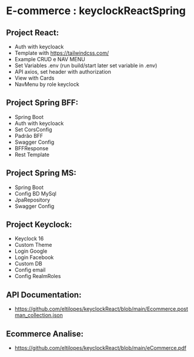# E-commerce : keyclockReactSpring

## Project React:
- Auth with keycloack 
- Template with https://tailwindcss.com/
- Example CRUD e NAV MENU
- Set Variables .env (run build/start later set variable in .env)
- API axios, set header with authorization
- View with Cards
- NavMenu by role keyclock

## Project Spring BFF:
- Spring Boot 
- Auth with keycloack 
- Set CorsConfig
- Padrão BFF
- Swagger Config
- BFFResponse
- Rest Template

## Project Spring MS:
- Spring Boot 
- Config BD MySql
- JpaRepository
- Swagger Config

## Project Keyclock:
- Keyclock 16
- Custom Theme
- Login Google
- Login Facebook
- Custom DB
- Config email
- Config RealmRoles

## API Documentation:
- https://github.com/eltilopes/keyclockReact/blob/main/Ecommerce.postman_collection.json

## Ecommerce Analise:
- https://github.com/eltilopes/keyclockReact/blob/main/eCommerce.pdf

